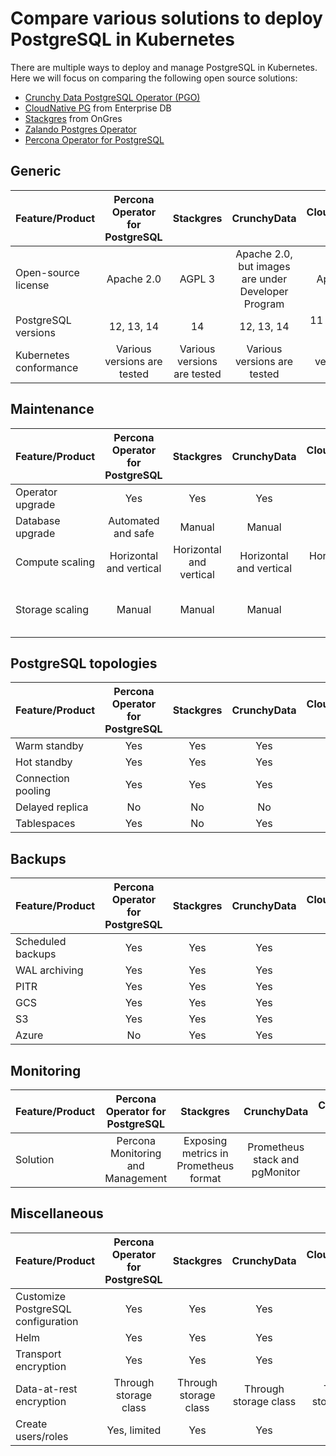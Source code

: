 # Compare various solutions to deploy PostgreSQL in Kubernetes

There are multiple ways to deploy and manage PostgreSQL in Kubernetes. Here we will focus on comparing the following open source solutions:

* [Crunchy Data PostgreSQL Operator (PGO)](https://github.com/CrunchyData/postgres-operator)
* [CloudNative PG](https://github.com/cloudnative-pg/cloudnative-pg) from Enterprise DB 
* [Stackgres](https://github.com/ongres/stackgres) from OnGres
* [Zalando Postgres Operator](https://github.com/zalando/postgres-operator)
* [Percona Operator for PostgreSQL](https://github.com/percona/percona-postgresql-operator/)

## Generic

| Feature/Product        |     Percona Operator for PostgreSQL    |          Stackgres          |                     CrunchyData                     |     CloudNativePG (EDB)     | Zalando |
|------------------------|:---------------------------:|:---------------------------:|:---------------------------------------------------:|:---------------------------:|:-------:|
| Open-source license    |          Apache 2.0         |            AGPL 3           | Apache 2.0, but images are under Developer Program  |          Apache 2.0         |   MIT   |
| PostgreSQL versions    |          12, 13, 14         |              14             |                      12, 13, 14                     |     11 - 14, 15 in Beta     | 11 - 14 |
| Kubernetes conformance | Various versions are tested | Various versions are tested |             Various versions are tested             | Various versions are tested | AWS EKS |

## Maintenance

| Feature/Product  |   Percona Operator for PostgreSQL   |        Stackgres        |       CrunchyData       |   CloudNativePG (EDB)   |            Zalando            |
|------------------|:-----------------------:|:-----------------------:|:-----------------------:|:-----------------------:|:-----------------------------:|
| Operator upgrade |           Yes           |           Yes           |           Yes           |           Yes           |              Yes              |
| Database upgrade |    Automated and safe   |          Manual         |          Manual         |          Manual         |             Manual            |
| Compute scaling  | Horizontal and vertical | Horizontal and vertical | Horizontal and vertical | Horizontal and vertical |    Horizontal and vertical    |
| Storage scaling  |          Manual         |          Manual         |          Manual         |          Manual         | Manual, automated for AWS EBS |

## PostgreSQL topologies

| Feature/Product    | Percona Operator for PostgreSQL | Stackgres | CrunchyData | CloudNativePG (EDB) | Zalando |
|--------------------|:-------------------:|:---------:|:-----------:|:-------------------:|:-------:|
| Warm standby       |         Yes         |    Yes    |     Yes     |         Yes         |   Yes   |
| Hot standby        |         Yes         |    Yes    |     Yes     |         Yes         |   Yes   |
| Connection pooling |         Yes         |    Yes    |     Yes     |         Yes         |   Yes   |
| Delayed replica    |          No         |     No    |      No     |          No         |    No   |
| Tablespaces        |         Yes         |     No    |     Yes     |          No         |    No   |

## Backups

| Feature/Product   | Percona Operator for PostgreSQL | Stackgres | CrunchyData | CloudNativePG (EDB) | Zalando |
|-------------------|:-------------------------------:|:---------:|:-----------:|:-------------------:|:-------:|
| Scheduled backups |               Yes               |    Yes    |     Yes     |         Yes         |   Yes   |
| WAL archiving     |               Yes               |    Yes    |     Yes     |         Yes         |   Yes   |
| PITR              |               Yes               |    Yes    |     Yes     |         Yes         |   Yes   |
| GCS               |               Yes               |    Yes    |     Yes     |         Yes         |   Yes   |
| S3                |               Yes               |    Yes    |     Yes     |         Yes         |   Yes   |
| Azure             |                No               |    Yes    |     Yes     |         Yes         |   Yes   |

## Monitoring

| Feature/Product |  Percona Operator for PostgreSQL  |               Stackgres               |           CrunchyData          |          CloudNativePG (EDB)          |  Zalando |
|-----------------|:---------------------------------:|:-------------------------------------:|:------------------------------:|:-------------------------------------:|:--------:|
| Solution        | Percona Monitoring and Management | Exposing metrics in Prometheus format | Prometheus stack and pgMonitor | Exposing metrics in Prometheus format | Sidecars |

## Miscellaneous

| Feature/Product                    | Percona Operator for PostgreSQL |       Stackgres       |      CrunchyData      |  CloudNativePG (EDB)  |        Zalando        |
|------------------------------------|:-------------------------------:|:---------------------:|:---------------------:|:---------------------:|:---------------------:|
| Customize PostgreSQL configuration |               Yes               |          Yes          |          Yes          |          Yes          |          Yes          |
| Helm                               |               Yes               |          Yes          |          Yes          |          Yes          |          Yes          |
| Transport encryption               |               Yes               |          Yes          |          Yes          |          Yes          |                       |
| Data-at-rest encryption            |      Through storage class      | Through storage class | Through storage class | Through storage class | Through storage class |
| Create users/roles                 |           Yes, limited          |          Yes          |          Yes          |          Yes          |      Yes, limited     |
